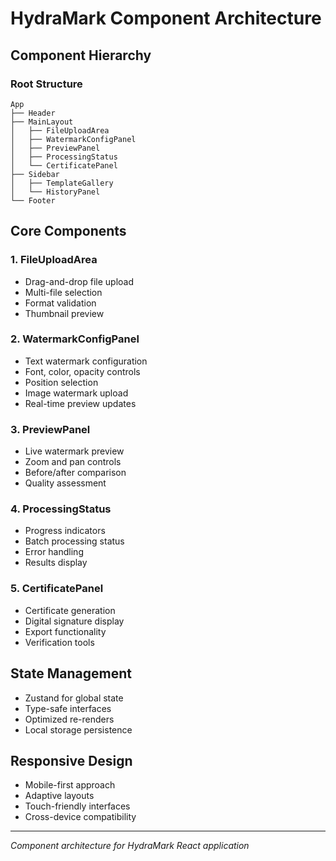 # HydraMark Component Architecture

## Component Hierarchy

### Root Structure
```
App
├── Header
├── MainLayout
│   ├── FileUploadArea
│   ├── WatermarkConfigPanel
│   ├── PreviewPanel
│   ├── ProcessingStatus
│   └── CertificatePanel
├── Sidebar
│   ├── TemplateGallery
│   └── HistoryPanel
└── Footer
```

## Core Components

### 1. FileUploadArea
- Drag-and-drop file upload
- Multi-file selection
- Format validation
- Thumbnail preview

### 2. WatermarkConfigPanel
- Text watermark configuration
- Font, color, opacity controls
- Position selection
- Image watermark upload
- Real-time preview updates

### 3. PreviewPanel
- Live watermark preview
- Zoom and pan controls
- Before/after comparison
- Quality assessment

### 4. ProcessingStatus
- Progress indicators
- Batch processing status
- Error handling
- Results display

### 5. CertificatePanel
- Certificate generation
- Digital signature display
- Export functionality
- Verification tools

## State Management
- Zustand for global state
- Type-safe interfaces
- Optimized re-renders
- Local storage persistence

## Responsive Design
- Mobile-first approach
- Adaptive layouts
- Touch-friendly interfaces
- Cross-device compatibility

---
*Component architecture for HydraMark React application*